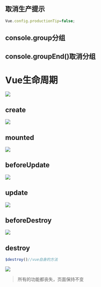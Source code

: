 ## 取消生产提示

```javascript
Vue.config.productionTip=false;
```

## console.group分组

## console.groupEnd()取消分组




# Vue生命周期

![](file://C:\Personal\Documents\IkMarkdown\.assets\1月23vue.md56360.4937962.png)

## create

![](file://C:\Personal\Documents\IkMarkdown\.assets\1月23vue.md56343.3872972.png)

## mounted

![](file://C:\Personal\Documents\IkMarkdown\.assets\1月23vue.md55852.935343.png)

## beforeUpdate

![](file://C:\Personal\Documents\IkMarkdown\.assets\1月23vue.md56162.2985281.png)

## update

![](file://C:\Personal\Documents\IkMarkdown\.assets\1月23vue.md56067.3123484.png)

## beforeDestroy

![](file://C:\Personal\Documents\IkMarkdown\.assets\1月23vue.md56274.1162875.png)

## destroy

```javascript
$destroy()//vue自身的方法
```

![](file://C:\Personal\Documents\IkMarkdown\.assets\1月23vue.md56172.3844651.png)

> 所有的功能都丧失，页面保持不变
